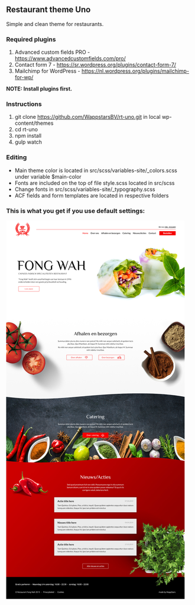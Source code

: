 ## Restaurant theme Uno
Simple and clean theme for restaurants.

### Required plugins
1. Advanced custom fields PRO - https://www.advancedcustomfields.com/pro/
2. Contact form 7 - https://sr.wordpress.org/plugins/contact-form-7/
3. Mailchimp for WordPress - https://nl.wordpress.org/plugins/mailchimp-for-wp/

**NOTE: Install plugins first.**

### Instructions
1. git clone https://github.com/WappstarsBV/rt-uno.git in local wp-content/themes
2. cd rt-uno
3. npm install
4. gulp watch

### Editing
* Main theme color is located in src/scss/variables-site/_colors.scss under variable $main-color
* Fonts are included on the top of file style.scss located in src/scss
* Change fonts in src/scss/variables-site/_typography.scss
* ACF fields and form templates are located in respective folders

### This is what you get if you use default settings:

![Alt text](homepage.jpg?raw=true "Homepage")